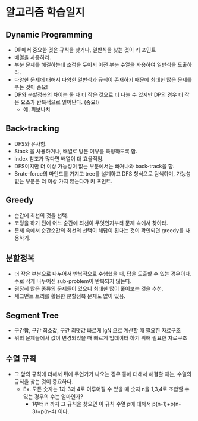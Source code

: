 # 알고리즘 학습일지

## Dynamic Programming

- DP에서 중요한 것은 규칙을 찾거나, 일반식을 찾는 것이 키 포인트
- 배열을 사용하라.
- 부분 문제를 해결하는데 초점을 두어서 이전 부분 수열을 사용하여 일반식을 도출하라. 
- 다양한 문제에 대해서 다양한 일반식과 규칙이 존재하기 때문에 최대한 많은 문제를 푸는 것이 중요!
- DP와 분할정복의 차이는 둘 다 더 작은 것으로 더 나눌 수 있지만 DP의 경우 더 작은 요소가 반복적으로 일어난다. (중요!)
  - 예. 피보나치



## Back-tracking

* DFS와 유사함. 
* Stack 을 사용하거나, 배열로 방문 여부를 측정하도록 함. 
* Index 참조가 많다면 배열이 더 효율적임. 
* DFS이지만 더 이상 가능성이 없는 부분에서는 빠져나와 back-track을 함.
* Brute-force의 마인드를 가지고 tree를 설계하고 DFS 형식으로 탐색하며, 가능성 없는 부분은 더 이상 가지 않는다가 키 포인트. 



## Greedy 

* 순간에 최선의 것을 선택.
* 코딩을 하기 전에 어느 순간에 최선이 무엇인지부터 문제 속에서 찾아라. 
* 문제 속에서 순간순간의 최선의 선택이 해답이 된다는 것이 확인되면 greedy를 사용하기.



## 분할정복

* 더 작은 부분으로 나누어서 반복적으로 수행했을 때, 답을 도출할 수 있는 경우이다. 주로 작게 나누어진 sub-problem이 반복되지 않는다.
* 굉장히 많은 종류의 문제들이 있으니 최대한 많이 풀어보는 것을 추천. 
* 세그먼트 트리를 활용한 분할정복 문제도 많이 있음.



## Segment Tree

* 구간합, 구간 최소값, 구간 최댓값 빠르게 lgN 으로 계산할 때 필요한 자료구조
* 위의 문제들에서 값이 변경되었을 때 빠르게 업데이터 하기 위해 필요한 자료구조



## 수열 규칙

- 그 앞의 규칙에 더해서 뒤에 무언가가 나오는 경우 등에 대해서 해결할 때는, 수열의 규칙을 찾는 것이 중요하다.
  - Ex. 모든 숫자는 1과 3과 4로 이루어질 수 있을 때 숫자 n을 1,3,4로 조합할 수 있는 경우의 수는 얼마인가?
    - 1부터 n 까지 그 규칙을 찾으면 이 규칙 수열 p에 대해서 p(n-1)+p(n-3)+p(n-4) 이다.





